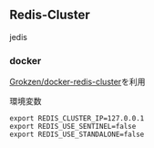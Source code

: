 ## Redis-Cluster
jedis

### docker
[Grokzen/docker-redis-cluster](https://github.com/Grokzen/docker-redis-cluster)を利用

環境変数
```
export REDIS_CLUSTER_IP=127.0.0.1
export REDIS_USE_SENTINEL=false
export REDIS_USE_STANDALONE=false
```


